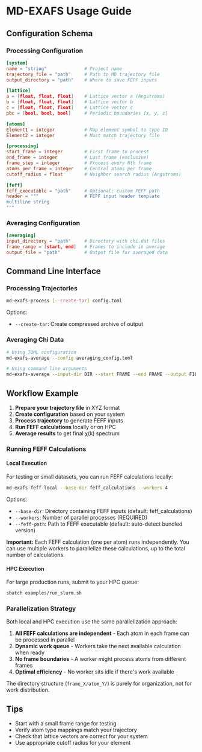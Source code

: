 # MD-EXAFS Usage Guide

## Configuration Schema

### Processing Configuration

```toml
[system]
name = "string"              # Project name
trajectory_file = "path"     # Path to MD trajectory file
output_directory = "path"    # Where to save FEFF inputs

[lattice]
a = [float, float, float]    # Lattice vector a (Angstroms)
b = [float, float, float]    # Lattice vector b
c = [float, float, float]    # Lattice vector c
pbc = [bool, bool, bool]     # Periodic boundaries [x, y, z]

[atoms]
Element1 = integer           # Map element symbol to type ID
Element2 = integer           # Must match trajectory file

[processing]
start_frame = integer        # First frame to process
end_frame = integer          # Last frame (exclusive)
frame_step = integer         # Process every Nth frame
atoms_per_frame = integer    # Central atoms per frame
cutoff_radius = float        # Neighbor search radius (Angstroms)

[feff]
feff_executable = "path"     # Optional: custom FEFF path
header = """                 # FEFF input header template
multiline string
"""
```

### Averaging Configuration

```toml
[averaging]
input_directory = "path"     # Directory with chi.dat files
frame_range = [start, end]   # Frames to include in average
output_file = "path"         # Output file for averaged data
```

## Command Line Interface

### Processing Trajectories

```bash
md-exafs-process [--create-tar] config.toml
```

Options:
- `--create-tar`: Create compressed archive of output

### Averaging Chi Data

```bash
# Using TOML configuration
md-exafs-average --config averaging_config.toml

# Using command line arguments
md-exafs-average --input-dir DIR --start FRAME --end FRAME --output FILE
```

## Workflow Example

1. **Prepare your trajectory file** in XYZ format
2. **Create configuration** based on your system
3. **Process trajectory** to generate FEFF inputs
4. **Run FEFF calculations** locally or on HPC
5. **Average results** to get final χ(k) spectrum

### Running FEFF Calculations

#### Local Execution

For testing or small datasets, you can run FEFF calculations locally:

```bash
md-exafs-feff-local --base-dir feff_calculations --workers 4
```

Options:
- `--base-dir`: Directory containing FEFF inputs (default: feff_calculations)
- `--workers`: Number of parallel processes (REQUIRED)
- `--feff-path`: Path to FEFF executable (default: auto-detect bundled version)

**Important:** Each FEFF calculation (one per atom) runs independently. You can use multiple workers to parallelize these calculations, up to the total number of calculations.

#### HPC Execution

For large production runs, submit to your HPC queue:

```bash
sbatch examples/run_slurm.sh
```

### Parallelization Strategy

Both local and HPC execution use the same parallelization approach:

1. **All FEFF calculations are independent** - Each atom in each frame can be processed in parallel
2. **Dynamic work queue** - Workers take the next available calculation when ready
3. **No frame boundaries** - A worker might process atoms from different frames
4. **Optimal efficiency** - No worker sits idle if there's work available

The directory structure (`frame_X/atom_Y/`) is purely for organization, not for work distribution.

## Tips

- Start with a small frame range for testing
- Verify atom type mappings match your trajectory
- Check that lattice vectors are correct for your system
- Use appropriate cutoff radius for your element